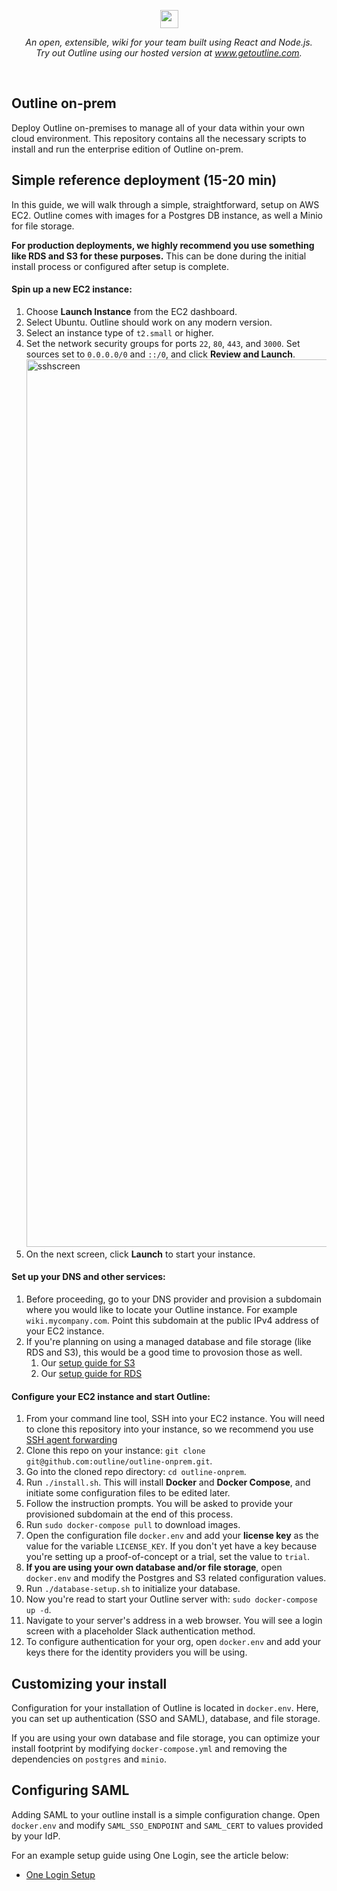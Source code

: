 <p align="center">
<img src="https://user-images.githubusercontent.com/31465/34380645-bd67f474-eb0b-11e7-8d03-0151c1730654.png" height="29" />
</p>

<p align="center">
  <i>An open, extensible, wiki for your team built using React and Node.js.<br/>Try out Outline using our hosted version at <a href="https://www.getoutline.com">www.getoutline.com</a>.</i>
</p>

<br/>

## Outline on-prem

Deploy Outline on-premises to manage all of your data within your own cloud environment. This repository contains all the necessary scripts to install and run the enterprise edition of Outline on-prem.

## Simple reference deployment (15-20 min)

In this guide, we will walk through a simple, straightforward, setup on AWS EC2. Outline comes with images for a Postgres DB instance, as well a Minio for file storage. 

**For production deployments, we highly recommend you use something like RDS and S3 for these purposes.** This can be done during the initial install process or configured after setup is complete.

#### Spin up a new EC2 instance:
1. Choose **Launch Instance** from the EC2 dashboard.
1. Select Ubuntu. Outline should work on any modern version.
1. Select an instance type of `t2.small` or higher.
1. Set the network security groups for ports `22`, `80`, `443`, and `3000`. Set sources set to `0.0.0.0/0` and `::/0`, and click **Review and Launch**. <img width="1420" alt="sshscreen" src="https://user-images.githubusercontent.com/427579/110394638-9eb6fa80-8021-11eb-9b2e-c0574d185a45.png">
1. On the next screen, click **Launch** to start your instance.

#### Set up your DNS and other services:
1. Before proceeding, go to your DNS provider and provision a subdomain where you would like to locate your Outline instance. For example `wiki.mycompany.com`. Point this subdomain at the public IPv4 address of your EC2 instance. 
1. If you're planning on using a managed database and file storage (like RDS and S3), this would be a good time to provosion those as well.
    1. Our [setup guide for S3](https://wiki.generaloutline.com/share/125de1cc-9ff6-424b-8415-0d58c809a40f)
    1. Our [setup guide for RDS](https://wiki.generaloutline.com/share/26fcab0c-f006-4fe6-8d1c-a710d5acd7c6)

#### Configure your EC2 instance and start Outline:
1. From your command line tool, SSH into your EC2 instance. You will need to clone this repository into your instance, so we recommend you use [SSH agent forwarding](https://docs.github.com/en/developers/overview/using-ssh-agent-forwarding)
1. Clone this repo on your instance: `git clone git@github.com:outline/outline-onprem.git`.
1. Go into the cloned repo directory: `cd outline-onprem`.
1. Run `./install.sh`. This will install **Docker** and **Docker Compose**, and initiate some configuration files to be edited later.
1. Follow the instruction prompts. You will be asked to provide your provisioned subdomain at the end of this process.
1. Run `sudo docker-compose pull` to download images.
1. Open the configuration file `docker.env` and add your **license key** as the value for the variable `LICENSE_KEY`. If you don't yet have a key because you're setting up a proof-of-concept or a trial, set the value to `trial`.
1. **If you are using your own database and/or file storage**, open `docker.env` and modify the Postgres and S3 related configuration values.
1. Run `./database-setup.sh` to initialize your database.
1. Now you're read to start your Outline server with: `sudo docker-compose up -d`.
1. Navigate to your server's address in a web browser. You will see a login screen with a placeholder Slack authentication method. 
1. To configure authentication for your org, open `docker.env` and add your keys there for the identity providers you will be using.

## Customizing your install

Configuration for your installation of Outline is located in `docker.env`. Here, you can set up authentication (SSO and SAML), database, and file storage.

If you are using your own database and file storage, you can optimize your install footprint by modifying `docker-compose.yml` and removing the dependencies on `postgres` and `minio`.

## Configuring SAML

Adding SAML to your outline install is a simple configuration change. Open `docker.env` and modify `SAML_SSO_ENDPOINT` and `SAML_CERT` to values provided by your IdP. 

For an example setup guide using One Login, see the article below:
- [One Login Setup](https://wiki.generaloutline.com/share/3942804a-3a2d-4c4c-82c4-11c7c1dcd439)
